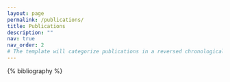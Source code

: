 ```yaml
---
layout: page
permalink: /publications/
title: Publications
description: ""
nav: true
nav_order: 2
# The template will categorize publications in a reversed chronological order. 
---
```


<!-- _pages/publications.md -->
<div class="publications">

{% bibliography %}

</div>
